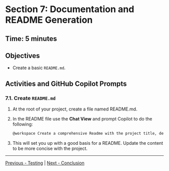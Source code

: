 # Section 7: Documentation and README Generation

## **Time:** 5 minutes

## Objectives

- Create a basic `README.md`.

## Activities and GitHub Copilot Prompts

### 7.1. Create `README.md`

1. At the root of your project, create a file named README.md.

2. In the README file use the **Chat View** and prompt Copilot to do the following:

   ```md
   @workspace Create a comprehensive Readme with the project title, description, list of features, prerequisites, instalation steps and explination of usage
   ```

3. This will set you up with a good basis for a README. Update the content to be more concise with the project.

---

[Previous - Testing](./06-testing.md) | [Next - Conclusion](./08-conclusion.md)
